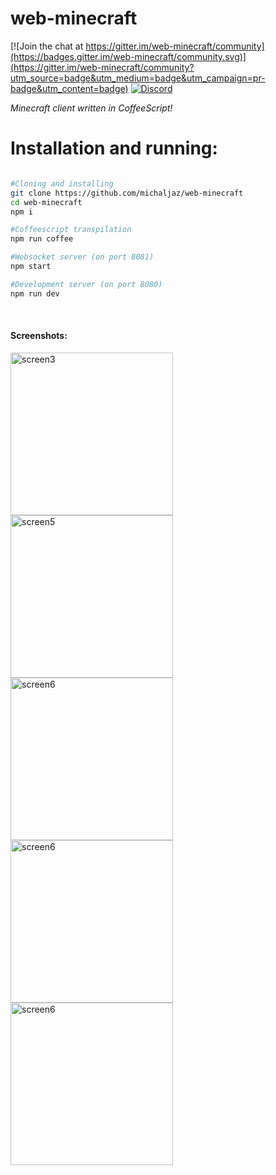 # web-minecraft

[![Join the chat at https://gitter.im/web-minecraft/community](https://badges.gitter.im/web-minecraft/community.svg)](https://gitter.im/web-minecraft/community?utm_source=badge&utm_medium=badge&utm_campaign=pr-badge&utm_content=badge)
[![Discord](https://img.shields.io/badge/chat-on%20discord-brightgreen.svg)](https://discord.gg/h6DQzDx2G7)

<i>Minecraft client written in CoffeeScript!</i>

<i>
</i>
<h1>Installation and running:</h1>

```bash

#Cloning and installing
git clone https://github.com/michaljaz/web-minecraft
cd web-minecraft
npm i

#Coffeescript transpilation
npm run coffee

#Websocket server (on port 8081)
npm start

#Development server (on port 8080)
npm run dev

```
<br>
<h4>Screenshots:</h4>

[<img src="https://i.ibb.co/9pRSqVM/Screenshot-from-2020-11-01-18-03-37.png" alt="screen3" width="260">](https://i.ibb.co/9pRSqVM/Screenshot-from-2020-11-01-18-03-37.png)
[<img src="https://i.ibb.co/CnXjfVB/screen5.png" alt="screen5" width="260">](https://i.ibb.co/CnXjfVB/screen5.png)
[<img src="https://i.ibb.co/92CcWR7/screen6.png" alt="screen6" width="260">](https://i.ibb.co/92CcWR7/screen6.png)
[<img src="https://i.ibb.co/bgVgNRM/screen7.png" alt="screen6" width="260">](https://i.ibb.co/bgVgNRM/screen7.png)
[<img src="https://i.ibb.co/Snq5b56/screen.png" alt="screen6" width="260">](https://i.ibb.co/Snq5b56/screen.png)
